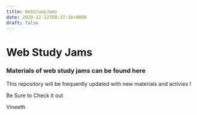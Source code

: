 ```yaml
---
title: WebStudyJams
date: 2020-12-12T08:27:16+0000
draft: false
---
```

# Web Study Jams

### Materials of web study jams can be found here

This repository will be frequently updated with new materials and activies !

Be Sure to Check it out

Vineeth
